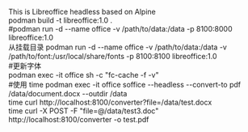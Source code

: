 This is Libreoffice headless based on Alpine  
podman build -t libreoffice:1.0 .  
#podman run -d --name office -v /path/to/data:/data -p 8100:8000 libreoffice:1.0  
从挂载目录
podman run -d --name office -v /path/to/data:/data -v /path/to/font:/usr/local/share/fonts -p 8100:8100 libreoffice:1.0  
#更新字体  
podman exec -it office sh -c "fc-cache -f -v"  
#使用
time podman exec -it office soffice --headless --convert-to pdf /data/document.docx --outdir /data  
time curl http://localhost:8100/converter?file=/data/test.docx  
time curl -X POST -F "file=@/data/test3.doc" http://localhost:8100/converter -o test.pdf  
